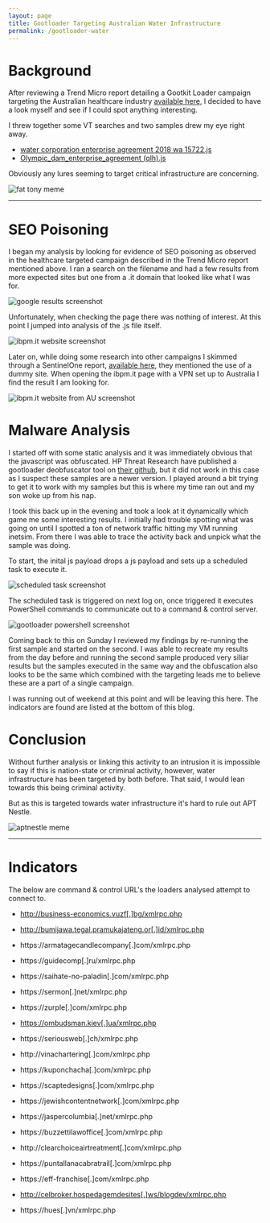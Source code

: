 ```yaml
---
layout: page
title: Gootloader Targeting Australian Water Infrastructure
permalink: /gootloader-water
---
```


# Background
After reviewing a Trend Micro report detailing a Gootkit Loader campaign targeting the Australian healthcare industry [available here](https://www.trendmicro.com/en_us/research/23/a/gootkit-loader-actively-targets-the-australian-healthcare-indust.html), I decided to have a look myself and see if I could spot anything interesting.  

I threw together some VT searches and two samples drew my eye right away. 
- [water corporation enterprise agreement 2018 wa 15722.js](https://www.virustotal.com/gui/file/12d5e2381ec06c03b3dace9eae655ac8d05bc5b82cb0d9f6f68a8bcfa75e84c0)
- [Olympic_dam_enterprise_agreement (qlh).js](https://www.virustotal.com/gui/file/c606703754ef90e65b2a223be654af920b3da321dfca28bcf0679e445a44a0f3)

Obviously any lures seeming to target critical infrastructure are concerning.

![fat tony meme](<../assets/img/fattony.jpg> "fat tony meme") 

---

# SEO Poisoning

I began my analysis by looking for evidence of SEO poisoning as observed in the healthcare targeted campaign described in the Trend Micro report mentioned above. I ran a search on the filename and had a few results from more expected sites but one from a .it domain that looked like what I was for.

![google results screenshot](<../assets/img/seoresults.PNG> "Google screenshot")
 
Unfortunately, when checking the page there was nothing of interest. At this point I jumped into analysis of the .js file itself.
 
![ibpm.it website screenshot](<../assets/img/novpn.PNG> "ibpm.it website screenshot")
 
Later on, while doing some research into other campaigns I skimmed through a SentinelOne report, [available here](https://www.sentinelone.com/labs/gootloader-initial-access-as-a-service-platform-expands-its-search-for-high-value-targets/), they mentioned the use of a dummy site. When opening the ibpm.it page with a VPN set up to Australia I find the result I am looking for.
 
![ibpm.it website from AU screenshot](<../assets/img/AU load.PNG> "ibpm.it website from AU screenshot")
 
# Malware Analysis

I started off with some static analysis and it was immediately obvious that the javascript was obfuscated. HP Threat Research have published a gootloader deobfuscator tool on [their github](https://github.com/hpthreatresearch), but it did not work in this case as I suspect these samples are a newer version. I played around a bit trying to get it to work with my samples but this is where my time ran out and my son woke up from his nap.

I took this back up in the evening and took a look at it dynamically which game me some interesting results. I initially had trouble spotting what was going on until I spotted a ton of network traffic hitting my VM running inetsim. From there I was able to trace the activity back and unpick what the sample was doing. 

To start, the inital js payload drops a js payload and sets up a scheduled task to execute it.

![scheduled task screenshot](<../assets/img/schedtask.PNG> "scheduled task screenshot")

The scheduled task is triggered on next log on, once triggered it executes PowerShell commands to communicate out to a command & control server.

![gootloader powershell screenshot](<../assets/img/gootps.PNG> "gootloader powershell screenshot")

Coming back to this on Sunday I reviewed my findings by re-running the first sample and started on the second. I was able to recreate my results from the day before and running the second sample produced very siliar results but the samples executed in the same way and the obfuscation also looks to be the same which combined with the targeting leads me to believe these are a part of a single campaign.

I was running out of weekend at this point and will be leaving this here. The indicators are found are listed at the bottom of this blog.

# Conclusion

Without further analysis or linking this activity to an intrusion it is impossible to say if this is nation-state or criminal activity, however, water infrastructure has been targeted by both before. That said, I would lean towards this being criminal activity.

But as this is targeted towards water infrastructure it's hard to rule out APT Nestle.

![aptnestle meme](<../assets/img/aptnestle.jpg> "apt nestle meme")

---

# Indicators

The below are command & control URL's the loaders analysed attempt to connect to.

- http://business-economics.vuzf[.]bg/xmlrpc.php
- http://bumijawa.tegal.pramukajateng.or[.]id/xmlrpc.php
- https://armatagecandlecompany[.]com/xmlrpc.php
- https://guidecomp[.]ru/xmlrpc.php
- https://saihate-no-paladin[.]com/xmlrpc.php
- https://sermon[.]net/xmlrpc.php
- https://zurple[.]com/xmlrpc.php
- https://ombudsman.kiev[.]ua/xmlrpc.php
- https://seriousweb[.]ch/xmlrpc.php
- http://vinachartering[.]com/xmlrpc.php

- https://kuponchacha[.]com/xmlrpc.php
- https://scaptedesigns[.]com/xmlrpc.php
- https://jewishcontentnetwork[.]com/xmlrpc.php
- https://jaspercolumbia[.]net/xmlrpc.php
- https://buzzettilawoffice[.]com/xmlrpc.php
- http://clearchoiceairtreatment[.]com/xmlrpc.php
- https://puntallanacabratrail[.]com/xmlrpc.php
- https://eff-franchise[.]com/xmlrpc.php
- http://celbroker.hospedagemdesites[.]ws/blogdev/xmlrpc.php
- https://hues[.]vn/xmlrpc.php
